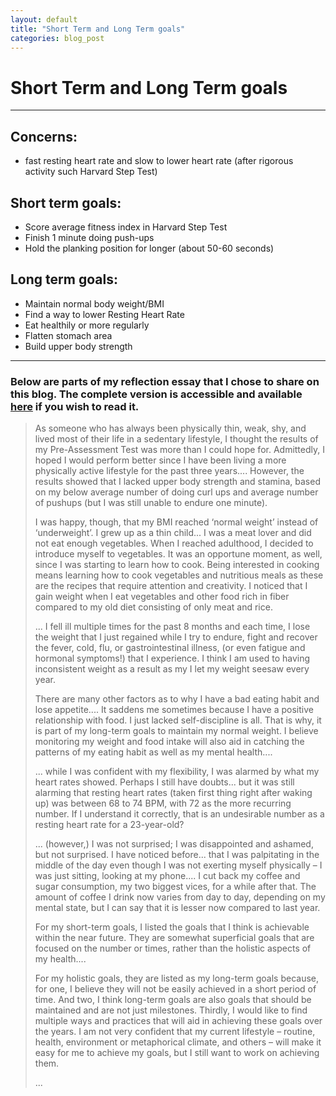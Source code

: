 ```yaml
---
layout: default
title: "Short Term and Long Term goals"
categories: blog_post
---
```

# Short Term and Long Term goals
***

## Concerns:
- fast resting heart rate and slow to lower heart rate (after rigorous activity such Harvard Step Test)

## Short term goals:
- Score average fitness index in Harvard Step Test
- Finish 1 minute doing push-ups
- Hold the planking position for longer (about 50-60 seconds)

## Long term goals:
- Maintain normal body weight/BMI
- Find a way to lower Resting Heart Rate
- Eat healthily or more regularly
- Flatten stomach area
- Build upper body strength

---

### Below are parts of my reflection essay that I chose to share on this blog. The complete version is accessible and available <a href="https://drive.google.com/file/d/1-8Q-IdDKr5HOQIk4e9K8OHUXPpUfcN-1/view?usp=sharing" target="_blank">here</a> if you wish to read it.

> As someone who has always been physically thin, weak, shy, and lived most of their life in a sedentary lifestyle, I thought the results of my Pre-Assessment Test was more than I could hope for. Admittedly, I hoped I would perform better since I have been living a more physically active lifestyle for the past three years.... However, the results showed that I lacked upper body strength and stamina, based on my below average number of doing curl ups and average number of pushups (but I was still unable to endure one minute).
>
> I was happy, though, that my BMI reached ‘normal weight’ instead of ‘underweight’. I grew up as a thin child... I was a meat lover and did not eat enough vegetables. When I reached adulthood, I decided to introduce myself to vegetables. It was an opportune moment, as well, since I was starting to learn how to cook. Being interested in cooking means learning how to cook vegetables and nutritious meals as these are the recipes that require attention and creativity. I noticed that I gain weight when I eat vegetables and other food rich in fiber compared to my old diet consisting of only meat and rice.
>
> ... I fell ill multiple times for the past 8 months and each time, I lose the weight that I just regained while I try to endure, fight and recover the fever, cold, flu, or gastrointestinal illness, (or even fatigue and hormonal symptoms!) that I experience. I think I am used to having inconsistent weight as a result as my I let my weight seesaw every year.
>
> There are many other factors as to why I have a bad eating habit and lose appetite.... It saddens me sometimes because I have a positive relationship with food. I just lacked self-discipline is all. That is why, it is part of my long-term goals to maintain my normal weight. I believe monitoring my weight and food intake will also aid in catching the patterns of my eating habit as well as my mental health....
> 
> ... while I was confident with my flexibility, I was alarmed by what my heart rates showed. Perhaps I still have doubts... but it was still alarming that resting heart rates (taken first thing right after waking up) was between 68 to 74 BPM, with 72 as the more recurring number. If I understand it correctly, that is an undesirable number as a resting heart rate for a 23-year-old?
> 
> ... (however,) I was not surprised; I was disappointed and ashamed, but not surprised. I have noticed before... that I was palpitating in the middle of the day even though I was not exerting myself physically – I was just sitting, looking at my phone.... I cut back my coffee and sugar consumption, my two biggest vices, for a while after that. The amount of coffee I drink now varies from day to day, depending on my mental state, but I can say that it is lesser now compared to last year.
> 
> For my short-term goals, I listed the goals that I think is achievable within the near future. They are somewhat superficial goals that are focused on the number or times, rather than the holistic aspects of my health....
> 
> For my holistic goals, they are listed as my long-term goals because, for one, I believe they will not be easily achieved in a short period of time. And two, I think long-term goals are also goals that should be maintained and are not just milestones. Thirdly, I would like to find multiple ways and practices that will aid in achieving these goals over the years. I am not very confident that my current lifestyle – routine, health, environment or metaphorical climate, and others – will make it easy for me to achieve my goals, but I still want to work on achieving them.
> 
> ...
> 

